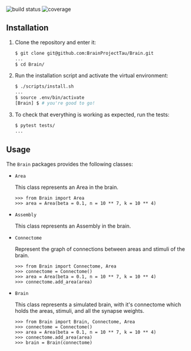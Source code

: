 ![build status](https://travis-ci.org/BrainProjectTau/Brain.svg?branch=master)
![coverage](https://codecov.io/gh/BrainProjectTau/Brain/master/graph/badge.svg)
## Installation

1. Clone the repository and enter it:

    ```sh
    $ git clone git@github.com:BrainProjectTau/Brain.git
    ...
    $ cd Brain/
    ```

2. Run the installation script and activate the virtual environment:

    ```sh
    $ ./scripts/install.sh
    ...
    $ source .env/bin/activate
    [Brain] $ # you're good to go!
    ```

3. To check that everything is working as expected, run the tests:


    ```sh
    $ pytest tests/
    ...
    ```

## Usage

The `Brain` packages provides the following classes:
    
- `Area`

    This class represents an Area in the brain.

    ```pycon
    >>> from Brain import Area
    >>> area = Area(beta = 0.1, n = 10 ** 7, k = 10 ** 4)
    ```

- `Assembly`
    
    This class represents an Assembly in the brain.
    
- `Connectome`
    
    Represent the graph of connections between areas and stimuli of the brain.
    
    ```pycon
    >>> from Brain import Connectome, Area
    >>> connectome = Connectome()
    >>> area = Area(beta = 0.1, n = 10 ** 7, k = 10 ** 4)
    >>> connectome.add_area(area)
    ```

- `Brain`

    This class represents a simulated brain, with it's connectome which holds the areas, stimuli, and all the synapse weights.

    ```pycon
    >>> from Brain import Brain, Connectome, Area
    >>> connectome = Connectome()
    >>> area = Area(beta = 0.1, n = 10 ** 7, k = 10 ** 4)
    >>> connectome.add_area(area)
    >>> brain = Brain(connectome)
    ```
